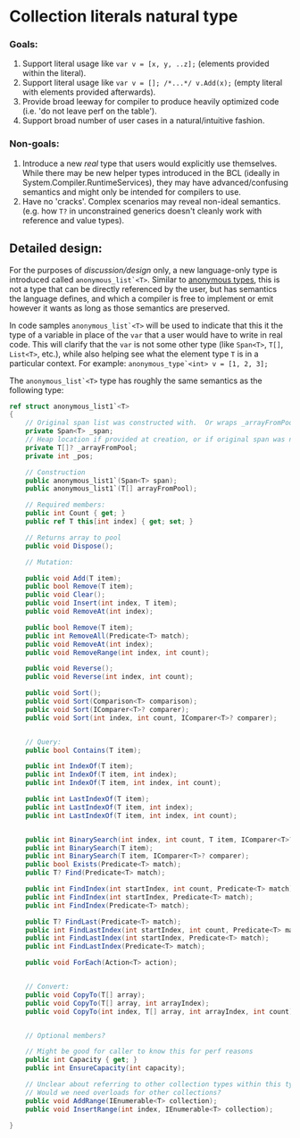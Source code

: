 # Collection literals natural type


### Goals:

1. Support literal usage like `var v = [x, y, ..z];` (elements provided within the literal).
1. Support literal usage like `var v = []; /*...*/ v.Add(x);` (empty literal with elements provided afterwards).
1. Provide broad leeway for compiler to produce heavily optimized code (i.e. 'do not leave perf on the table').
1. Support broad number of user cases in a natural/intuitive fashion.

### Non-goals:

1. Introduce a new *real* type that users would explicitly use themselves.  While there may be new helper types introduced in the BCL (ideally in System.Compiler.RuntimeServices), they may have advanced/confusing semantics and might only be intended for compilers to use. 
1. Have no 'cracks'.  Complex scenarios may reveal non-ideal semantics.  (e.g. how `T?` in unconstrained generics doesn't cleanly work with reference and value types).

## Detailed design:

For the purposes of *discussion/design* only, a new language-only type is introduced called ``anonymous_list`<T>``.  Similar to [anonymous types](https://github.com/dotnet/csharpstandard/blob/standard-v6/standard/expressions.md#117157-anonymous-object-creation-expressions), this is not a type that can be directly referenced by the user, but has semantics the language defines, and which a compiler is free to implement or emit however it wants as long as those semantics are preserved.

In code samples ``anonymous_list`<T>`` will be used to indicate that this it the type of a variable in place of the `var` that a user would have to write in real code.  This will clarify that the `var` is not some other type (like `Span<T>`, `T[]`, `List<T>`, etc.), while also helping see what the element type `T` is in a particular context.  For example: ``anonymous_type`<int> v = [1, 2, 3];``

The ``anonymous_list`<T>`` type has roughly the same semantics as the following type:

```c#
ref struct anonymous_list1`<T>
{
    // Original span list was constructed with.  Or wraps _arrayFromPool if that is present.
    private Span<T> _span;
    // Heap location if provided at creation, or if original span was not large enough
    private T[]? _arrayFromPool;
    private int _pos;

    // Construction
    public anonymous_list1`(Span<T> span);
    public anonymous_list1`(T[] arrayFromPool);

    // Required members:
    public int Count { get; }
    public ref T this[int index] { get; set; }

    // Returns array to pool
    public void Dispose();

    // Mutation:

    public void Add(T item);
    public bool Remove(T item);
    public void Clear();
    public void Insert(int index, T item);
    public void RemoveAt(int index);

    public bool Remove(T item);
    public int RemoveAll(Predicate<T> match);
    public void RemoveAt(int index);
    public void RemoveRange(int index, int count);

    public void Reverse();
    public void Reverse(int index, int count);

    public void Sort();
    public void Sort(Comparison<T> comparison);
    public void Sort(IComparer<T>? comparer);
    public void Sort(int index, int count, IComparer<T>? comparer);


    // Query:
    public bool Contains(T item);

    public int IndexOf(T item);
    public int IndexOf(T item, int index);
    public int IndexOf(T item, int index, int count);

    public int LastIndexOf(T item);
    public int LastIndexOf(T item, int index);
    public int LastIndexOf(T item, int index, int count);


    public int BinarySearch(int index, int count, T item, IComparer<T>? comparer);
    public int BinarySearch(T item);
    public int BinarySearch(T item, IComparer<T>? comparer);
    public bool Exists(Predicate<T> match);
    public T? Find(Predicate<T> match);

    public int FindIndex(int startIndex, int count, Predicate<T> match);
    public int FindIndex(int startIndex, Predicate<T> match);
    public int FindIndex(Predicate<T> match);

    public T? FindLast(Predicate<T> match);
    public int FindLastIndex(int startIndex, int count, Predicate<T> match);
    public int FindLastIndex(int startIndex, Predicate<T> match);
    public int FindLastIndex(Predicate<T> match);

    public void ForEach(Action<T> action);


    // Convert:
    public void CopyTo(T[] array);
    public void CopyTo(T[] array, int arrayIndex);
    public void CopyTo(int index, T[] array, int arrayIndex, int count);


    // Optional members?

    // Might be good for caller to know this for perf reasons
    public int Capacity { get; }
    public int EnsureCapacity(int capacity);

    // Unclear about referring to other collection types within this type.
    // Would we need overloads for other collections?
    public void AddRange(IEnumerable<T> collection);
    public void InsertRange(int index, IEnumerable<T> collection);

}
``` 